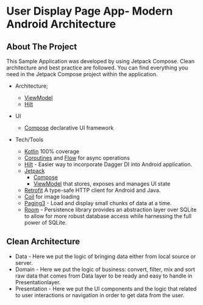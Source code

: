 # User Display Page App- Modern Android Architecture

 <!-- ABOUT THE PROJECT -->
## About The Project
This Sample Application was developed by using Jetpack Compose. Clean architecture and best practice are followed. You can find everything you need in the Jetpack Compose project within the application.

* Architecture;
    * [ViewModel](https://developer.android.com/topic/libraries/architecture/viewmodel)
    * [Hilt](https://developer.android.com/training/dependency-injection/hilt-android)

* UI
    * [Compose](https://developer.android.com/jetpack/compose) declarative UI framework


* Tech/Tools
    * [Kotlin](https://kotlinlang.org/) 100% coverage
    * [Coroutines](https://kotlinlang.org/docs/reference/coroutines-overview.html) and [Flow](https://developer.android.com/kotlin/flow) for async operations
    * [Hilt](https://developer.android.com/training/dependency-injection/hilt-android)  - Easier way to incorporate Dagger DI into Android application.
    * [Jetpack](https://developer.android.com/jetpack)
        * [Compose](https://developer.android.com/jetpack/compose)
        * [ViewModel](https://developer.android.com/topic/libraries/architecture/viewmodel) that stores, exposes and manages UI state
    * [Retrofit](https://square.github.io/retrofit/) A type-safe HTTP client for Android and Java.
    * [Coil](https://github.com/coil-kt/coil) for image loading
    * [Paging3]() - Load and display small chunks of data at a time.
    * [Room]() - Persistence library provides an abstraction layer over SQLite to allow for more robust database access while harnessing the full power of SQLite.

## Clean Architecture
   * Data - Here we put the logic of bringing data either from local source or server.
   * Domain - Here we put the logic of business: convert, filter, mix and sort raw data that comes from Data layer to be ready and easy to handle in Presentationlayer. 
   * Presentation - Here we put the UI components and the logic that related to user interactions or navigation in order to get data from the user.



